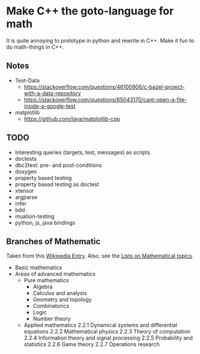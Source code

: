 Make C++ the goto-language for math
===================================

It is quite annoying to prototype in python and rewrite in C++. Make it fun to do 
math-things in C++.


## Notes

* Test-Data
  * https://stackoverflow.com/questions/46100906/c-bazel-project-with-a-data-repository
  * https://stackoverflow.com/questions/65043170/cant-open-a-file-inside-a-google-test
* matplotlib
  * https://github.com/lava/matplotlib-cpp


## TODO

* Interesting queries (targets, test, messages) as scripts
* doctests 
* dbc2test: pre- and post-conditions
* doxygen
* property based testing
* property based testing as doctest
* xtensor
* argparse
* infer
* bdd
* muation-testing
* python, js, java bindings


## Branches of Mathematic

Taken from this [Wikipedia Entry](https://en.wikipedia.org/wiki/Areas_of_mathematics). Also, see the [Lists on Mathematical topics](https://en.wikipedia.org/wiki/Lists_of_mathematics_topics).




* Basic mathematics
* Areas of advanced mathematics
  * Pure mathematics
    * Algebra
    * Calculus and analysis
    * Geometry and topology
    * Combinatorics
    * Logic
    * Number theory
  * Applied mathematics
2.2.1	Dynamical systems and differential equations
2.2.2	Mathematical physics
2.2.3	Theory of computation
2.2.4	Information theory and signal processing
2.2.5	Probability and statistics
2.2.6	Game theory
2.2.7	Operations research